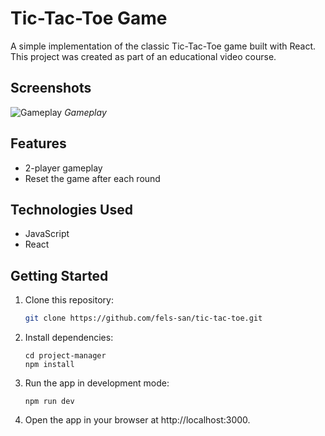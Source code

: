 # Tic-Tac-Toe Game

A simple implementation of the classic Tic-Tac-Toe game built with React.
This project was created as part of an educational video course.

## Screenshots

![Gameplay](https://github.com/user-attachments/assets/868927ac-e7b8-4cc4-ab2c-378189c0ad1b)
_Gameplay_

## Features

- 2-player gameplay
- Reset the game after each round

## Technologies Used

- JavaScript
- React

## Getting Started

1. Clone this repository:

   ```bash
   git clone https://github.com/fels-san/tic-tac-toe.git

    ```

2. Install dependencies:

    ```
    cd project-manager
    npm install
    ```

3. Run the app in development mode:
    
    ```
    npm run dev
    ```

4. Open the app in your browser at http://localhost:3000.
